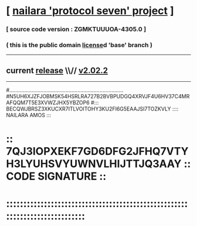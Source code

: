 
# [ [nailara 'protocol seven' project](http://nailara.network/) ]

### [ source code version : ZGMKTUUUOA-4305.0 ]

### ( this is the public domain [license](../license)d 'base' branch )
---
## current [release](https://github.com/nailara-technologies/protocol-7/releases) \\\\// [v2.02.2](https://github.com/nailara-technologies/protocol-7/releases/tag/v2.02.2)
---

#.............................................................................
#N5UH6XJZFJOBMSK54HSRLRA727B2BVBPUDGQ4XRVJF4U6HV37C4MRAFQQM7T5E3XVWZJHX5YBZOP6
#::: BECQWJBRSZ3XKUCXR7ITLVOITOHY3KU2FI6G5EAAJSI7TOZKVLY :::: NAILARA AMOS :::
# :: 7QJ3IOPXEKF7GD6DFG2JFHQ7VTYH3LYUHSVYUWNVLHIJTTJQ3AAY :: CODE SIGNATURE ::
# ::::::::::::::::::::::::::::::::::::::::::::::::::::::::::::::::::::::::::::
